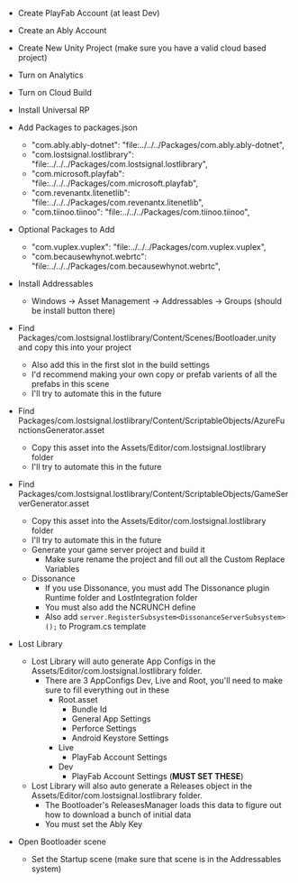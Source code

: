 
* Create PlayFab Account (at least Dev)
* Create an Ably Account 
* Create New Unity Project (make sure you have a valid cloud based project)
* Turn on Analytics
* Turn on Cloud Build
* Install Universal RP

* Add Packages to packages.json
  * "com.ably.ably-dotnet": "file:../../../Packages/com.ably.ably-dotnet",
  * "com.lostsignal.lostlibrary": "file:../../../Packages/com.lostsignal.lostlibrary",
  * "com.microsoft.playfab": "file:../../../Packages/com.microsoft.playfab",
  * "com.revenantx.litenetlib": "file:../../../Packages/com.revenantx.litenetlib",
  * "com.tiinoo.tiinoo": "file:../../../Packages/com.tiinoo.tiinoo",

* Optional Packages to Add
  * "com.vuplex.vuplex": "file:../../../Packages/com.vuplex.vuplex",
  * "com.becausewhynot.webrtc": "file:../../../Packages/com.becausewhynot.webrtc",

* Install Addressables
  * Windows -> Asset Management -> Addressables -> Groups (should be install button there)

* Find Packages/com.lostsignal.lostlibrary/Content/Scenes/Bootloader.unity and copy this into your project
  * Also add this in the first slot in the build settings
  * I'd recommend making your own copy or prefab varients of all the prefabs in this scene
  * I'll try to automate this in the future
  
* Find Packages/com.lostsignal.lostlibrary/Content/ScriptableObjects/AzureFunctionsGenerator.asset 
  * Copy this asset into the Assets/Editor/com.lostsignal.lostlibrary folder
  * I'll try to automate this in the future

* Find Packages/com.lostsignal.lostlibrary/Content/ScriptableObjects/GameServerGenerator.asset 
  * Copy this asset into the Assets/Editor/com.lostsignal.lostlibrary folder
  * I'll try to automate this in the future
  * Generate your game server project and build it
    * Make sure rename the project and fill out all the Custom Replace Variables
  * Dissonance
    * If you use Dissonance, you must add The Dissonance plugin Runtime folder and LostIntegration folder
    * You must also add the NCRUNCH define
    * Also add ```server.RegisterSubsystem<DissonanceServerSubsystem>();``` to Program.cs template

* Lost Library
  * Lost Library will auto generate App Configs in the Assets/Editor/com.lostsignal.lostlibrary folder.
    * There are 3 AppConfigs Dev, Live and Root, you'll need to make sure to fill everything out in these
      * Root.asset
  	    * Bundle Id
  	    * General App Settings
  	    * Perforce Settings
  	    * Android Keystore Settings
  	  * Live
  	    * PlayFab Account Settings
  	  * Dev
  	    * PlayFab Account Settings (**MUST SET THESE**)
  * Lost Library will also auto generate a Releases object in the Assets/Editor/com.lostsignal.lostlibrary folder.
    * The Bootloader's ReleasesManager loads this data to figure out how to download a bunch of initial data
    * You must set the Ably Key

* Open Bootloader scene
  * Set the Startup scene (make sure that scene is in the Addressables system)

